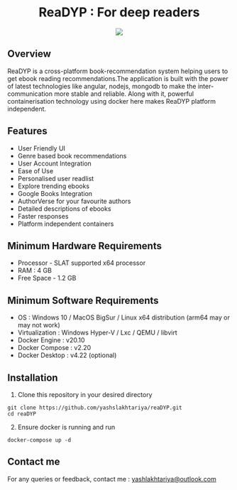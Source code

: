 <div align="center">
  <h1>ReaDYP : For deep readers</h1>
<img src="https://github.com/yashslakhtariya/reaDYP/assets/98678102/2f1ad606-7e6b-411b-8b42-27f95cc32db7">
</div>

## Overview

ReaDYP is a cross-platform book-recommendation system helping users to get ebook reading recommendations.The application is built with the power of latest technologies like angular, nodejs, mongodb to make the inter-communication more stable and reliable. Along with it, powerful containerisation technology using docker here makes ReaDYP platform independent.

## Features
- User Friendly UI
- Genre based book recommendations
- User Account Integration
- Ease of Use
- Personalised user readlist
- Explore trending ebooks
- Google Books Integration
- AuthorVerse for your favourite authors
- Detailed descriptions of ebooks
- Faster responses
- Platform independent containers

## Minimum Hardware Requirements

- Processor - SLAT supported x64 processor
- RAM : 4 GB
- Free Space - 1.2 GB

## Minimum Software Requirements

- OS : Windows 10 / MacOS BigSur / Linux x64 distribution (arm64 may or may not work)
- Virtualization : Windows Hyper-V / Lxc / QEMU / libvirt
- Docker Engine : v20.10
- Docker Compose : v2.20
- Docker Desktop : v4.22 (optional)

## Installation

1. Clone this repository in your desired directory
```
git clone https://github.com/yashslakhtariya/reaDYP.git
cd reaDYP
```
2. Ensure docker is running and run
```
docker-compose up -d
```

## Contact me
For any queries or feedback, contact me : yashlakhtariya@outlook.com
